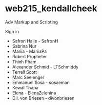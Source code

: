 # web215_kendallcheek
Adv Markup and Scripting

Sign in 

<ul>
  <li>Safron Haile - SafronH</li>
  <li>Sabrina Nur</li>
  <li>Mariia - MariiaPa</li>
  <li>Robert Propheter</li>
  <li>Thinh Pham</li>
  <li>Alexander Schmid - LTSchmiddy</li>
  <li>Terrell Scott </li>
  <li>Marc Seelenger </li>
  <li>Emmanuel Sosa - sosaeman</li>
  <li>Kewal Thapa</li>
  <li>Elena - ElenaZelenina</li>
  <li>D.I. von Briesen - divonbriesen</li>
 </ul>
